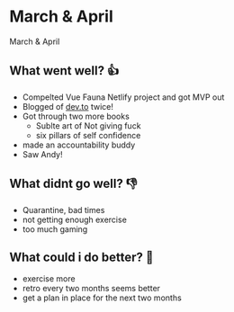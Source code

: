 # March & April

March & April

## What went well? 👍

- Compelted Vue Fauna Netlify project and got MVP out
- Blogged of [dev.to](http://dev.to/) twice!
- Got through two more books
    - Sublte art of Not giving fuck
    - six pillars of self confidence
- made an accountability buddy
- Saw Andy!

## What didnt go well? 👎

- Quarantine, bad times
- not getting enough exercise
- too much gaming

## What could i do better? 💪

- exercise more
- retro every two months seems better
- get a plan in place for the next two months